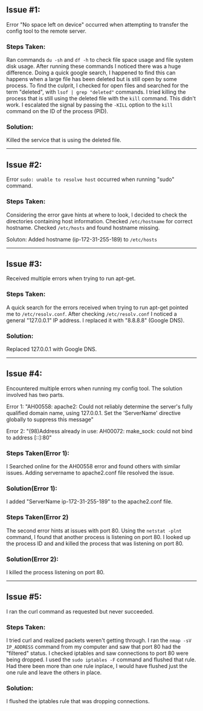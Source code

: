 ## Issue #1:
  Error "No space left on device" occurred when attempting to transfer the config tool to the remote server.

### Steps Taken:
  Ran commands `du -sh` and `df -h` to check file space usage and file system disk usage.
  After running these commands I noticed there was a huge difference. Doing a quick google search, I happened to find this can happens when a large file has been deleted but is still open by some process. To find the culprit, I checked for open files and searched for the term "deleted", with `lsof | grep "deleted"` commands.
  I tried killing the process that is still using the deleted file with the `kill` command. This didn't work. I escalated the signal by passing the `-KILL` option to the `kill` command on the ID of the process (PID).

### Solution:
  Killed the service that is using the deleted file.

-------------------------------------------------------------------------------

## Issue #2:
  Error `sudo: unable to resolve host` occurred when running "sudo" command.

### Steps Taken:
  Considering the error gave hints at where to look, I decided to check the directories containing host information.
  Checked `/etc/hostname` for correct hostname.
  Checked `/etc/hosts` and found hostname missing.

Soluton:
  Added hostname (ip-172-31-255-189) to `/etc/hosts`

-------------------------------------------------------------------------------

## Issue #3:
  Received multiple errors when trying to run apt-get.

### Steps Taken:
  A quick search for the errors received when trying to run apt-get pointed me to `/etc/resolv.conf`.
  After checking `/etc/resolv.conf` I noticed a general "127.0.0.1" IP address.
  I replaced it with "8.8.8.8" (Google DNS).

### Solution:
  Replaced 127.0.0.1 with Google DNS.

-------------------------------------------------------------------------------

## Issue #4:
  Encountered multiple errors when running my config tool. The solution involved has two parts.

  Error 1: "AH00558: apache2: Could not reliably determine the server's fully qualified domain name, using 127.0.0.1. Set the 'ServerName' directive globally to suppress this message"

  Error 2: "(98)Address already in use: AH00072: make_sock: could not bind to address [::]:80"

### Steps Taken(Error 1):
  I Searched online for the AH00558 error and found others with similar issues. Adding servername to apache2.conf file resolved the issue.

### Solution(Error 1):
  I added "ServerName ip-172-31-255-189" to the apache2.conf file.

### Steps Taken(Error 2)
  The second error hints at issues with port 80. Using the `netstat -plnt` command, I found that another process is listening on port 80.
  I looked up the process ID and and killed the process that was listening on port 80.

### Solution(Error 2):
  I killed the process listening on port 80.

-------------------------------------------------------------------------------

## Issue #5:
  I ran the curl command as requested but never succeeded.

### Steps Taken:
  I tried curl and realized packets weren't getting through.
  I ran the `nmap -sV IP_ADDRESS` command from my computer and saw that port 80 had the "filtered" status. I checked iptables and saw connections to port 80 were being dropped. I used the `sudo iptables -F` command and flushed that rule. Had there been more than one rule inplace, I would have flushed just the one rule and leave the others in place.

### Solution:
  I flushed the iptables rule that was dropping connections.
